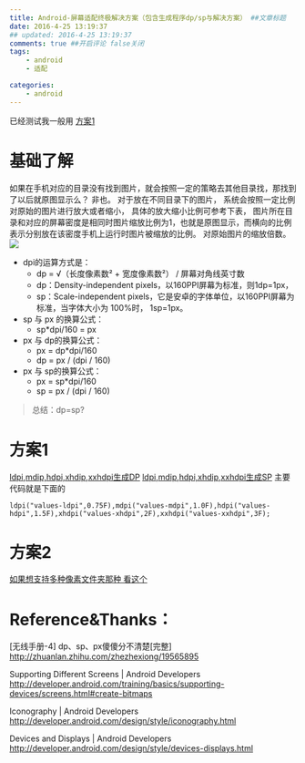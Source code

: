 ```yaml
---
title: Android-屏幕适配终极解决方案（包含生成程序dp/sp与解决方案） ##文章标题
date: 2016-4-25 13:19:37
## updated: 2016-4-25 13:19:37
comments: true ##开启评论 false关闭
tags:
    - android
    - 适配

categories:
    - android
---
```

已经测试我一般用 [方案1](#way2)

<!-- more -->

# 基础了解

如果在手机对应的目录没有找到图片，就会按照一定的策略去其他目录找，那找到了以后就原图显示么？ 非也。
对于放在不同目录下的图片， 系统会按照一定比例对原始的图片进行放大或者缩小， 具体的放大缩小比例可参考下表， 图片所在目录和对应的屏幕密度是相同时图片缩放比例为1，也就是原图显示，而横向的比例表示分别放在该密度手机上运行时图片被缩放的比例。
对原始图片的缩放倍数。
![](http://ww3.sinaimg.cn/large/006tNbRwly1fcj5r2ltxqj30nn0c474l.jpg)

* dpi的运算方式是：
    * dp = √（长度像素数² + 宽度像素数²） / 屏幕对角线英寸数
    * dp：Density-independent pixels，以160PPI屏幕为标准，则1dp=1px，
    * sp：Scale-independent pixels，它是安卓的字体单位，以160PPI屏幕为标准，当字体大小为 100%时， 1sp=1px。
* sp 与 px 的换算公式：
    * sp*dpi/160 = px
* px 与 dp的换算公式：
    * px = dp*dpi/160
    * dp = px / (dpi / 160)
* px 与 sp的换算公式：
    * px = sp*dpi/160
    * sp = px / (dpi / 160)

> 总结：dp=sp?

<a id="way2"></a>
# 方案1
[ldpi,mdip,hdpi,xhdip,xxhdpi生成DP](https://github.com/luhaoaimama1/JavaZone/blob/master/JavaTest_Zone/src/%E9%80%82%E9%85%8D/MakeXml_Dp.java)
[ldpi,mdip,hdpi,xhdip,xxhdpi生成SP](https://github.com/luhaoaimama1/JavaZone/blob/master/JavaTest_Zone/src/%E9%80%82%E9%85%8D/MakeXml_Sp.java)
主要代码就是下面的
```
ldpi("values-ldpi",0.75F),mdpi("values-mdpi",1.0F),hdpi("values-hdpi",1.5F),xhdpi("values-xhdpi",2F),xxhdpi("values-xxhdpi",3F);
```
# 方案2

[如果想支持多种像素文件夹那种 看这个](https://github.com/luhaoaimama1/JavaZone/blob/master/JavaTest_Zone/src/%E9%80%82%E9%85%8D/MakeXml_AccurateSize.java)
 
 
# Reference&Thanks：
 
 [无线手册-4] dp、sp、px傻傻分不清楚[完整] 
 http://zhuanlan.zhihu.com/zhezhexiong/19565895
 
 Supporting Different Screens | Android Developers
 http://developer.android.com/training/basics/supporting-devices/screens.html#create-bitmaps
 
 Iconography | Android Developers
 http://developer.android.com/design/style/iconography.html
 
 Devices and Displays | Android Developers
 http://developer.android.com/design/style/devices-displays.html